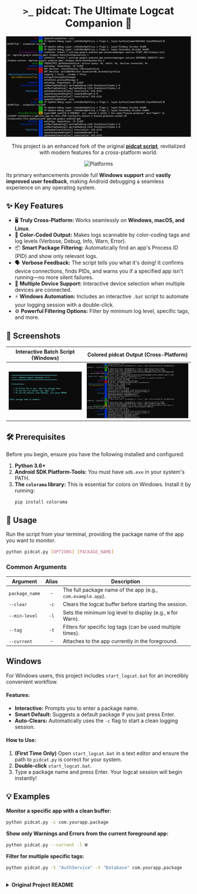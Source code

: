 <div align="center">

# `>_` pidcat: The Ultimate Logcat Companion 🚀

  <img src="https://github.com/anonfaded/pidcat/blob/master/screenshots/terminal.png" alt="Colored Logcat Output" width="750">

</div>

<div align="center">
  <p>
    This project is an enhanced fork of the original <strong><a href="https://github.com/JakeWharton/pidcat">pidcat script</a></strong>, revitalized with modern features for a cross-platform world.
  </p>
</div>

<p align="center">
<!--  <img src="https://img.shields.io/badge/Python-3.12+-blue.svg" alt="Python Version"> -->
  <img src="https://img.shields.io/badge/Platform-Windows%20%7C%20Linux%20%7C%20macOS-brightgreen.svg" alt="Platforms">
</p>

Its primary enhancements provide full **Windows support** and **vastly improved user feedback**, making Android debugging a seamless experience on any operating system.

## ✨ Key Features

*   🖥️ **Truly Cross-Platform:** Works seamlessly on **Windows, macOS, and Linux**.
*   🎨 **Color-Coded Output:** Makes logs scannable by color-coding tags and log levels (Verbose, Debug, Info, Warn, Error).
*   📦 **Smart Package Filtering:** Automatically find an app's Process ID (PID) and show only relevant logs.
*   🗣️ **Verbose Feedback:** The script tells you what it's doing! It confirms device connections, finds PIDs, and warns you if a specified app isn't running—no more silent failures.
*   📱 **Multiple Device Support:** Interactive device selection when multiple devices are connected.
*   ⚡ **Windows Automation:** Includes an interactive `.bat` script to automate your logging session with a double-click.
*   ⚙️ **Powerful Filtering Options:** Filter by minimum log level, specific tags, and more.

## 📸 Screenshots

| Interactive Batch Script (Windows) | Colored pidcat Output (Cross-Platform) |
| :--------------------------------: | :------------------------------------: |
| ![windows batch file](https://github.com/anonfaded/pidcat/blob/master/screenshots/bat.png) | ![pidcat output](https://github.com/anonfaded/pidcat/blob/master/screenshots/terminal.png) |

## 🛠️ Prerequisites

Before you begin, ensure you have the following installed and configured:

1.  **Python 3.6+**
2.  **Android SDK Platform-Tools:** You must have `adb.exe` in your system's PATH.
3.  **The `colorama` library:** This is essential for colors on Windows. Install it by running:
    ```bash
    pip install colorama
    ```

## 🚀 Usage

Run the script from your terminal, providing the package name of the app you want to monitor.

```bash
python pidcat.py [OPTIONS] [PACKAGE_NAME]
```

### Common Arguments

| Argument         | Alias | Description                                                  |
| ---------------- | :---: | ------------------------------------------------------------ |
| `package_name`   |  -    | The full package name of the app (e.g., `com.example.app`).  |
| `--clear`        |  `-c` | Clears the logcat buffer before starting the session.        |
| `--min-level`    |  `-l` | Sets the minimum log level to display (e.g., `W` for Warn).    |
| `--tag`          |  `-t` | Filters for specific log tags (can be used multiple times).  |
| `--current`      |  -    | Attaches to the app currently in the foreground.               |


## Windows

For Windows users, this project includes `start_logcat.bat` for an incredibly convenient workflow.

#### Features:
*   **Interactive:** Prompts you to enter a package name.
*   **Smart Default:** Suggests a default package if you just press Enter.
*   **Auto-Clears:** Automatically uses the `-c` flag to start a clean logging session.

#### How to Use:
1.  **(First Time Only)** Open `start_logcat.bat` in a text editor and ensure the path to `pidcat.py` is correct for your system.
2.  **Double-click** `start_logcat.bat`.
3.  Type a package name and press Enter. Your logcat session will begin instantly!


## 💡 Examples

**Monitor a specific app with a clean buffer:**
```bash
python pidcat.py -c com.yourapp.package
```

**Show only Warnings and Errors from the current foreground app:**
```bash
python pidcat.py --current -l W
```

**Filter for multiple specific tags:**
```bash
python pidcat.py -t "AuthService" -t "Database" com.yourapp.package
```

<br>

<details>
<summary><strong>Original Project README</strong></summary>

<br>

PID Cat
=======

An update to Jeff Sharkey's excellent [logcat color script][1] which only shows
log entries for processes from a specific application package.

During application development you often want to only display log messages
coming from your app. Unfortunately, because the process ID changes every time
you deploy to the phone it becomes a challenge to grep for the right thing.

This script solves that problem by filtering by application package. Supply the
target package as the sole argument to the python script and enjoy a more
convenient development process.

    pidcat com.oprah.bees.android


Here is an example of the output when running for the Google Plus app:

![Example screen](screen.png)


Install
-------

Get the script:

 *  OS X: Use [Homebrew][2].

         brew install pidcat

    If you need to install the latest development version

        brew unlink pidcat
        brew install --HEAD pidcat

 * Arch Linux : Install the package called `pidcat-git` from the [AUR][4].

 * Others: Download the `pidcat.py` and place it on your PATH.


Make sure that `adb` from the [Android SDK][3] is on your PATH. This script will
not work unless this is that case. That means, when you type `adb` and press
enter into your terminal something actually happens.

To include `adb` and other android tools on your path:

    export PATH=$PATH:<path to Android SDK>/platform-tools
    export PATH=$PATH:<path to Android SDK>/tools

Include these lines in your `.bashrc` or `.zshrc`.

*Note:* `<path to Android SDK>` should be absolute and not relative.

`pidcat` requires at least version 8.30 of `coreutils`. Ubuntu 20.04 LTS already ships
with it, for 18.04 and below, `coreutils` can be upgraded from the `focal` repo by running
the following:

```shell
sudo add-apt-repository 'deb http://archive.ubuntu.com/ubuntu focal main restricted universe multiverse'
sudo apt-get update
sudo apt-get -t focal install coreutils
```

 [1]: http://jsharkey.org/blog/2009/04/22/modifying-the-android-logcat-stream-for-full-color-debugging/
 [2]: http://brew.sh
 [3]: http://developer.android.com/sdk/
 [4]: https://aur.archlinux.org/packages/pidcat-git/

</details>






























